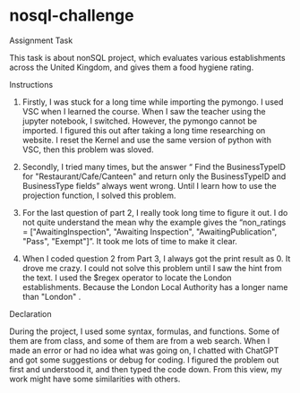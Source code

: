 # nosql-challenge
Assignment Task

This task is about nonSQL project, which evaluates various establishments across the United Kingdom, and gives them a food hygiene rating.

Instructions

1.	Firstly, I was stuck for a long time while importing the pymongo. I used VSC when I learned the course. When I saw the teacher using the jupyter notebook, I switched. However, the pymongo cannot be imported. I figured this out after taking a long time researching on website. I reset the Kernel and use the same version of python with VSC, then this problem was sloved.

2.	Secondly, I tried many times, but the answer “ Find the BusinessTypeID for "Restaurant/Cafe/Canteen" and return only the BusinessTypeID and BusinessType fields” always went wrong. Until I learn how to use the projection function, I solved this problem.

3.	For the last question of part 2, I really took long time to figure it out. I do not quite understand the mean why the example gives the “non_ratings = ["AwaitingInspection", "Awaiting Inspection", "AwaitingPublication", "Pass", "Exempt"]”. It took me lots of time to make it clear.

4.	When I coded question 2 from Part 3, I always got the print result as 0. It drove me crazy. I could not solve this problem until I saw the hint from the text. I used the $regex operator to locate the London establishments. Because the London Local Authority has a longer name than "London" .

Declaration

During the project, I used some syntax, formulas, and functions. Some of them are from class, and some of them are from a web search. When I made an error or had no idea what was going on, I chatted with ChatGPT and got some suggestions or debug for coding. I figured the problem out first and understood it, and then typed the code down. From this view, my work might have some similarities with others.
